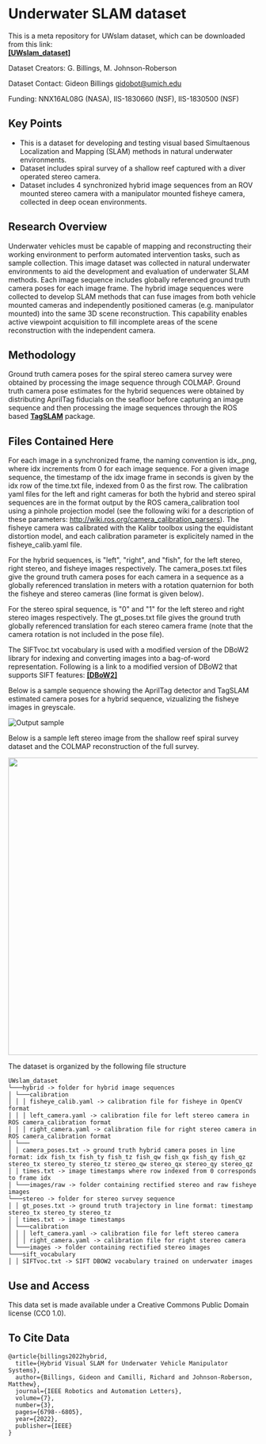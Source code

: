 # Underwater SLAM dataset

This is a meta repository for UWslam dataset, which can be downloaded from this link:  
[**[UWslam_dataset]**](https://deepblue.lib.umich.edu/data/concern/data_sets/rj430494s?locale=en#read_me_display)

Dataset Creators: G. Billings, M. Johnson-Roberson

Dataset Contact: Gideon Billings gidobot@umich.edu

Funding: NNX16AL08G (NASA), IIS-1830660 (NSF), IIS-1830500 (NSF)

## Key Points

- This is a dataset for developing and testing visual based Simultaenous Localization and Mapping (SLAM) methods in natural underwater environments.
- Dataset includes spiral survey of a shallow reef captured with a diver operated stereo camera.
- Dataset includes 4 synchronized hybrid image sequences from an ROV mounted stereo camera with a manipulator mounted fisheye camera, collected in deep ocean environments.

## Research Overview

Underwater vehicles must be capable of mapping and reconstructing their working environment to perform automated intervention tasks, such as sample collection. This image dataset was collected in natural underwater environments to aid the development and evaluation of underwater SLAM methods. Each image sequence includes globally referenced ground truth camera poses for each image frame. The hybrid image sequences were collected to develop SLAM methods that can fuse images from both vehicle mounted cameras and independently positioned cameras (e.g. manipulator mounted) into the same 3D scene reconstruction. This capability enables active viewpoint acquisition to fill incomplete areas of the scene reconstruction with the independent camera.

## Methodology

Ground truth camera poses for the spiral stereo camera survey were obtained by processing the image sequence through COLMAP. Ground truth camera pose estimates for the hybrid sequences were obtained by distributing AprilTag fiducials on the seafloor before capturing an image sequence and then processing the image sequences through the ROS based [**TagSLAM**](https://berndpfrommer.github.io/tagslam_web/) package.

## Files Contained Here

For each image in a synchronized frame, the naming convention is idx_.png, where idx increments from 0 for each image sequence. For a given image sequence, the timestamp of the idx image frame in seconds is given by the idx row of the time.txt file, indexed from 0 as the first row. The calibration yaml files for the left and right cameras for both the hybrid and stereo spiral sequences are in the format output by the ROS camera_calibration tool using a pinhole projection model (see the following wiki for a description of these parameters: http://wiki.ros.org/camera_calibration_parsers). The fisheye camera was calibrated with the Kalibr toolbox using the equidistant distortion model, and each calibration parameter is explicitely named in the fisheye_calib.yaml file.

For the hybrid sequences, is "left", "right", and "fish", for the left stereo, right stereo, and fisheye images respectively. The camera_poses.txt files give the ground truth camera poses for each camera in a sequence as a globally referenced translation in meters with a rotation quaternion for both the fisheye and stereo cameras (line format is given below).

For the stereo spiral sequence, is "0" and "1" for the left stereo and right stereo images respectively. The gt_poses.txt file gives the ground truth globally referenced translation for each stereo camera frame (note that the camera rotation is not included in the pose file).

The SIFTvoc.txt vocabulary is used with a modified version of the DBoW2 library for indexing and converting images into a bag-of-word representation. Following is a link to a modified version of DBoW2 that supports SIFT features:
[**[DBoW2]**](https://github.com/gidobot/DBoW2)

Below is a sample sequence showing the AprilTag detector and TagSLAM estimated camera poses for a hybrid sequence, vizualizing the fisheye images in greyscale.

![Output sample](https://github.com/gidobot/gifs/raw/master/VisPose_AprilSLAM.gif)

Below is a sample left stereo image from the shallow reef spiral survey dataset and the COLMAP reconstruction of the full survey.

<img src="https://github.com/gidobot/UWslamdataset/assets/6425217/c47dabcf-d44a-4a85-af18-0a387de87caf" width="600">

The dataset is organized by the following file structure
```
UWslam_dataset
└───hybrid -> folder for hybrid image sequences
│ └───calibration
│ │ │ fisheye_calib.yaml -> calibration file for fisheye in OpenCV format
│ │ │ left_camera.yaml -> calibration file for left stereo camera in ROS camera_calibration format
│ │ │ right_camera.yaml -> calibration file for right stereo camera in ROS camera_calibration format
│ └───
│ │ camera_poses.txt -> ground truth hybrid camera poses in line format: idx fish_tx fish_ty fish_tz fish_qw fish_qx fish_qy fish_qz stereo_tx stereo_ty stereo_tz stereo_qw stereo_qx stereo_qy stereo_qz
│ │ times.txt -> image timestamps where row indexed from 0 corresponds to frame idx
│ └───images/raw -> folder containing rectified stereo and raw fisheye images
└───stereo -> folder for stereo survey sequence
│ │ gt_poses.txt -> ground truth trajectory in line format: timestamp stereo_tx stereo_ty stereo_tz
│ │ times.txt -> image timestamps
│ └───calibration
│ │ │ left_camera.yaml -> calibration file for left stereo camera
│ │ │ right_camera.yaml -> calibration file for right stereo camera
│ └───images -> folder containing rectified stereo images
└───sift_vocabulary
│ │ SIFTvoc.txt -> SIFT DBOW2 vocabulary trained on underwater images
```
## Use and Access
This data set is made available under a Creative Commons Public Domain license (CC0 1.0).

## To Cite Data
```
@article{billings2022hybrid,
  title={Hybrid Visual SLAM for Underwater Vehicle Manipulator Systems},
  author={Billings, Gideon and Camilli, Richard and Johnson-Roberson, Matthew},
  journal={IEEE Robotics and Automation Letters},
  volume={7},
  number={3},
  pages={6798--6805},
  year={2022},
  publisher={IEEE}
}
```

